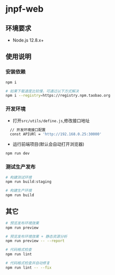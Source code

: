 # jnpf-web

## 环境要求

- Node.js 12.8.x+

## 使用说明
### 安装依赖
```bash
npm i

# 如果下载速度比较慢，可通过以下方式解决
npm i --registry=https://registry.npm.taobao.org
```
### 开发环境
- 打开`src/utils/define.js`,修改接口地址
```bash
  // 开发环境接口配置
  const APIURl = 'http://192.168.0.25:30000'
```
- 运行前端项目(默认会自动打开浏览器)
```bash
npm run dev
```

### 测试生产发布
```bash
# 构建测试环境
npm run build:staging

# 构建生产环境
npm run build
```

## 其它

```bash
# 预览发布环境效果
npm run preview

# 预览发布环境效果 + 静态资源分析
npm run preview -- --report

# 代码格式检查
npm run lint

# 代码格式检查并自动修复
npm run lint -- --fix
```
